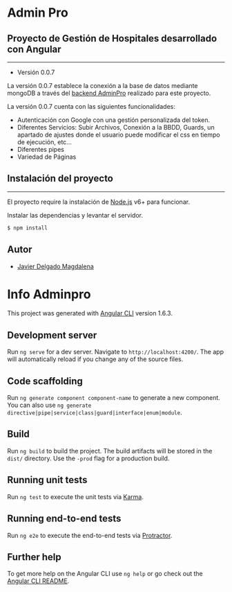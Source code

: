 # Admin Pro

## Proyecto de Gestión de Hospitales desarrollado con Angular
---

 * Versión 0.0.7

 La versión 0.0.7 establece la conexión a la base de datos mediante mongoDB a través del [backend AdminPro](https://github.com/jadelmag/backend-server-admin-pro) realizado para este proyecto.

La versión 0.0.7 cuenta con las siguientes funcionalidades:

- Autenticación con Google con una gestión personalizada del token.
- Diferentes Servicios: Subir Archivos, Conexión a la BBDD, Guards, un apartado de ajustes donde el usuario puede modificar el css en tiempo de ejecución, etc...
- Diferentes pipes
- Variedad de Páginas

## Instalación del proyecto
---

El proyecto require la instalación de [Node.js](https://nodejs.org/) v6+ para funcionar.

Instalar las dependencias y levantar el servidor.

```sh
$ npm install
```

Autor
---
* [Javier Delgado Magdalena](http://www.linkedin.com/pub/javier-delgado-magdalena/33/9a1/226)

# Info Adminpro

This project was generated with [Angular CLI](https://github.com/angular/angular-cli) version 1.6.3.

## Development server

Run `ng serve` for a dev server. Navigate to `http://localhost:4200/`. The app will automatically reload if you change any of the source files.

## Code scaffolding

Run `ng generate component component-name` to generate a new component. You can also use `ng generate directive|pipe|service|class|guard|interface|enum|module`.

## Build

Run `ng build` to build the project. The build artifacts will be stored in the `dist/` directory. Use the `-prod` flag for a production build.

## Running unit tests

Run `ng test` to execute the unit tests via [Karma](https://karma-runner.github.io).

## Running end-to-end tests

Run `ng e2e` to execute the end-to-end tests via [Protractor](http://www.protractortest.org/).

## Further help

To get more help on the Angular CLI use `ng help` or go check out the [Angular CLI README](https://github.com/angular/angular-cli/blob/master/README.md).
